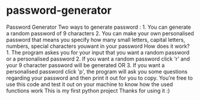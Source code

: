 # password-generator
Password Generator  Two ways to generate password :  1. You can generate a random password of 9 characters  2. You can make your own personalised password that means you specify how many small  letters, capital letters, numbers, special characters youwant in your password   How does it work?   1. The program askes you for your input that you want a random password or a  personalised password  2. If you want a random password click 'r' and your 9 character password will be generated  OR   3. If you want a personalised password click 'p', the program will ask you some questions regarding your password and then print it out for you to copy.   You're free to use this code and test it out on your machine to know how the used functions work  This is my first python project  Thanks for using it :)
